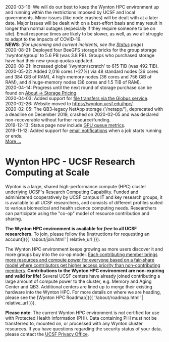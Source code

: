 <div class="alert alert-warning" role="alert">
2020-03-16: We will do our best to keep the Wynton HPC environment up and running within the restrictions imposed by UCSF and local governments. Minor issues (like node crashes) will be dealt with at a later date.  Major issues will be dealt with on a best-effort basis and may result in longer than normal outages (especially if they require someone to be on site). Email response times are likely to be slower, as well, as we all struggle to adapt to the impacts of COVID-19.
</div>

<div class="alert alert-info" role="alert">
<strong>NEWS</strong>: (<em>For upcoming and current incidents, see the <a href="{{ '/status/index.html' | relative_url }}">Status</a> page</em>)<br/>
2020-08-21: Deployed four BeeGFS storage bricks for the group storage '/wynton/group' to 5.6 PB (was 3.8 PB).  Groups who purchased storage have had their new group quotas updated.<br/>
2020-08-21: Increased global '/wynton/scratch' to 615 TiB (was 492 TiB).<br/>
2020-05-22: Added 2,016 cores (+27%) via 48 standard nodes (36 cores and 384 GiB of RAM), 4 high-memory nodes (36 cores and 756 GiB of RAM), and 4 huge-memory nodes (36 cores and 1.5 TiB of RAM).<br/>
2020-04-14: Progress until the next round of storage purchase can be found on <a href="{{ '/about/pricing-storage.html' | relative_url }}">About -> Storage Pricing</a>.<br/>
2020-04-03: Added support for <a href="{{ '/transfers/globus.html' | relative_url }}">file transfers via the Globus service</a>.<br/>
2020-02-26: Website moved to <a href="https://wynton.ucsf.edu/hpc/">https://wynton.ucsf.edu/hpc/</a>.<br/>
2020-02-05: The QB3-legacy NetApp storage ('/netapp/'), deprecated with a deadline on December 2019, crashed on 2020-02-05 and was declared non-recoverable without further resource/funding.<br/>
2019-12-13: Status page now include <a href="{{ '/status/index.html' | relative_url }}">GPU queue metrics</a>.<br/>
2019-11-12: Added support for <a href="{{ '/scheduler/email-notifications.html' | relative_url }}">email notifications</a> when a job starts running or ends.<br/>
<a href="{{ '/about/news.html' | relative_url }}">More ...</a>
</div>


# Wynton HPC - UCSF Research Computing at Scale

Wynton is a large, shared high-performance compute (HPC) cluster underlying UCSF's Research Computing Capability. Funded and administered cooperatively by UCSF campus IT and key research groups, it is available to all UCSF researchers, and consists of different profiles suited to various biomedical and health science computing needs.  Researchers can participate using the "co-op" model of resource contribution and sharing.

**The Wynton HPC environment is available for _free_ to all UCSF researchers**.  To join, please follow the [instructions for requesting an account]({{ '/about/join.html' | relative_url }}).

The Wynton HPC environment keeps growing as more users discover it and more groups buy into the co-op model.  <a href="{{ '/about/shares.html' | relative_url }}">Each contributing member brings more resources and compute power for everyone based on a fair-share model where contributors get higher access priority than non-contributing members</a>.  **Contributions to the Wynton HPC environment are non-expiring and valid for life!** Several UCSF centers have already joined contributing a large amount of compute power to the cluster, e.g. Memory and Aging Center and QB3.  Additional centers are lined up to merge their existing hardware into the Wynton HPC.  For more details on where we are heading, please see the [Wynton HPC Roadmap]({{ '/about/roadmap.html' | relative_url }}).

**Please note**: The current Wynton HPC environment is *not* certified for use with Protected Health Information (PHI).  Data containing PHI must not be transferred to, mounted on, or processed with any Wynton cluster resources.  If you have questions regarding the security status of your data, please contact the [UCSF Privacy Office].


[UCSF Privacy Office]: https://hipaa.ucsf.edu/
